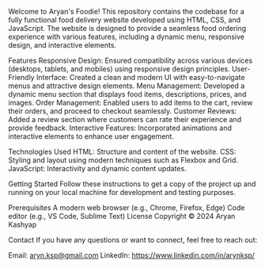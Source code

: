 Welcome to Aryan's Foodie!
This repository contains the codebase for a fully functional food delivery website developed using HTML, CSS, and JavaScript. 
The website is designed to provide a seamless food ordering experience with various features, including a dynamic menu, responsive design, and interactive elements.

Features
Responsive Design: Ensured compatibility across various devices (desktops, tablets, and mobiles) using responsive design principles.
User-Friendly Interface: Created a clean and modern UI with easy-to-navigate menus and attractive design elements.
Menu Management: Developed a dynamic menu section that displays food items, descriptions, prices, and images.
Order Management: Enabled users to add items to the cart, review their orders, and proceed to checkout seamlessly.
Customer Reviews: Added a review section where customers can rate their experience and provide feedback.
Interactive Features: Incorporated animations and interactive elements to enhance user engagement.

Technologies Used
HTML: Structure and content of the website.
CSS: Styling and layout using modern techniques such as Flexbox and Grid.
JavaScript: Interactivity and dynamic content updates.

Getting Started
Follow these instructions to get a copy of the project up and running on your local machine for development and testing purposes.

Prerequisites
A modern web browser (e.g., Chrome, Firefox, Edge)
Code editor (e.g., VS Code, Sublime Text)
License
Copyright © 2024 Aryan Kashyap

Contact
If you have any questions or want to connect, feel free to reach out:

Email: aryn.ksp@gmail.com
LinkedIn: https://www.linkedin.com/in/arynksp/
